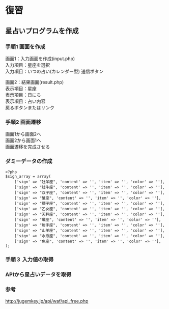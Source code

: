 # 復習
## 星占いプログラムを作成
### 手順1 画面を作成 

画面1：入力画面を作成(input.php)  
    入力項目：星座を選択  
    入力項目：いつの占い(カレンダー型)
    送信ボタン    

画面2：結果画面(result.php)   
    表示項目：星座  
    表示項目：日にち  
    表示項目：占い内容  
    戻るボタンまたはリンク  
    
### 手順2 画面遷移
画面1から画面2へ  
画面2から画面1へ  
画面遷移を完成させる

### ダミーデータの作成
```
<?php
$sign_array = array(
    ['sign' => "牡羊座", 'content' => '', 'item' => '', 'color' => ''],
    ['sign' => "牡牛座", 'content' => '', 'item' => '', 'color' => ''],
    ['sign' => "双子座", 'content' => '', 'item' => '', 'color' => ''],
    ['sign' => "蟹座", 'content' => '', 'item' => '', 'color' => ''],
    ['sign' => "獅子座", 'content' => '', 'item' => '', 'color' => ''],
    ['sign' => "乙女座", 'content' => '', 'item' => '', 'color' => ''],
    ['sign' => "天秤座", 'content' => '', 'item' => '', 'color' => ''],
    ['sign' => "蠍座", 'content' => '', 'item' => '', 'color' => ''],
    ['sign' => "射手座", 'content' => '', 'item' => '', 'color' => ''],
    ['sign' => "山羊座", 'content' => '', 'item' => '', 'color' => ''],
    ['sign' => "水瓶座", 'content' => '', 'item' => '', 'color' => ''],
    ['sign' => "魚座", 'content' => '', 'item' => '', 'color' => ''],
);
```
### 手順３ 入力値の取得

### APIから星占いデータを取得


### 参考
http://jugemkey.jp/api/waf/api_free.php